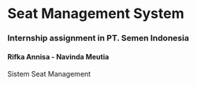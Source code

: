 # Seat Management System
### Internship assignment in PT. Semen Indonesia
#### Rifka Annisa - Navinda Meutia

Sistem Seat Management
